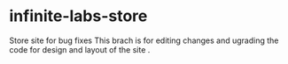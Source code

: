 # infinite-labs-store
Store site for bug fixes 
This brach is for editing changes and ugrading the code for design and layout of the site .
